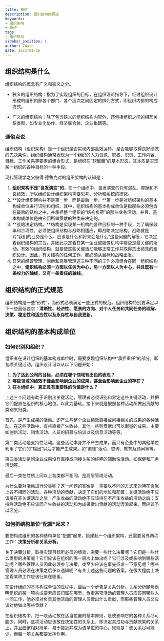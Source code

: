 ```yaml
---
title: 概述
description: 组织结构的概述
keywords:
- 组织架构
- 概述
tags:
- 组织架构
sidebar_position: 1
author: 7Wate
date: 2023-01-16
---
```


## 组织结构是什么

组织结构的概念有广义和狭义之分。

- 狭义的组织结构：指为了实现组织的目标，在组织理论指导下，经过组织设计形成的组织内部各个部门、各个层次之间固定的排列方式，即组织内部的构成方式。

- 广义的组织结构：除了包含狭义的组织结构内容外，还包括组织之间的相互关系类型，如专业化协作、经济联合体、企业集团等。

### 通俗点说

组织结构（组织架构）是一个组织是否实现内部高效运转、是否能够取得良好绩效的先决条件。组织结构通常表现为一个组织的人力资源、职权、职责、工作内容、目标、工作关系等要素的组合形式，是组织在“软层面”的基本形态，其本质是实现某一组织的各种目标的一种手段。

现代管理学之父彼得·德鲁克对的组织架构的认知是：

1. **组织架构不是“自发演变”的**，在一个组织中，自发演变的只有混乱、摩擦和不良绩效，所以组织设计组织架构需要思考、分析和系统的研究。
2. **设计组织架构并不是第一步，而是最后一步。**第一步是对组织架构的基本构成单位进行识别和组织。其中，组织结构的基本构成单位是指那些必须包含在最后的结构之中，并承担整个组织的“结构负荷”的那些业务活动。并且，基本构成单位是由它们所做贡献的种类来决定的。
3. **战略决定结构。**结构是实现某一机构的各种目标的一种手段，为了确保效率和合理性，必须使组织结构与战略相适应，即战略决定结构。战略就是对“我们的业务是什么、应该是什么和将来会是什么”这些问题的解答，它决定着组织结构的宗旨，并因此决定着在某一企业或服务机构中哪些是最关键的活动。有效的组织结构，就是使这些关键活动能够正常工作并取得杰出绩效的组织设计。因此，有关结构的任何工作，都必须从目标和战略出发。
4. 日常的经营管理、创新和高层管理这三种不同的工作必须组合在同一组织结构之中，**组织结构必须一方面以任务为中心，另一方面以人为中心，并且既有一条权力的轴线，又有一条责任的轴线。**

## 组织结构的正式规范

组织结构是一些“形式”，而形式必须满足一些正式的规范。组织结构特别要满足以下一些最低要求：**清晰性、经济性、愿景的方向、对个人任务和共同任务的理解、决策、稳定性和适应性以及永存性与自我更新。**

## 组织结构的基本构成单位

### 如何识别和组织？

组织者在设计组织的基本构成单位时，需要发现组织结构中“承担重任”的部分，即各项关键活动。组织设计可以从以下问题开始：

1. **为了达到公司的目标，必须在哪个领域有出色的表现？**
2. **哪些领域的绩效不佳会影响到企业的成果，甚至会影响到企业的存在？**
3. **在本组织中，真正具有重要性的价值是什么？**

上述三个问题有助于识别出关键活动，管理者必须识别和界定这些关键活动，并把它们配置在组织的核心地位。以此为基础，接下来就是按照各种活动所做出贡献的类别来归类。

首先，是产生成果的活动。即产生与整个企业绩效直接或间接相关的成果的各种活动。在这些活动中，有些直接产生收益，其他一些则贡献出可以衡量的成果。主要如创新活动、销售活动、人员的招募与培训以及信息活动等等。

第二类活动是支持性活动。这些活动本身并不产生成果，而只有企业中的其他单位利用了它们的“输出”以后才能产生成果。如“道德”活动、咨询、教育及顾问等等。

第三类活动是同企业成果没有直接或间接关系的纯粹的辅助性活动。如保健和厂务活动等。

最后一类在性质上同以上各类都不相同，是高层管理活动。

为什么要对活动进行分类呢？这一问题的答案是：需要以不同的方式来对待在贡献上各不相同的活动。各种活动的贡献，决定了它们的地位和配置：关键活动绝不应该排在非关键活动之后；产生收益的活动绝不应该排在不产生收益的活动之后；支持性活动绝不应该同产生收益的活动和为成果做出贡献的活动混淆起来，而应该予以区分。

### 如何把结构单位“配置”起来？

要把构成组织的各种结构单位“配置”起来，搭建起一个组织架构，还需要另外两项工作：**决策分析和关系分析。**

关于决策分析。取得实现目标所必须的绩效，需要一些什么决策呢？它们是一些什么类型的决策呢？它们应该在组织的哪一层次上做出呢？它们涉及或影响到哪些活动呢？哪些管理人员因此必须参与决策，或至少应该在事先征求一下意见呢？哪些管理人员必须在决策之后予以通知呢？有关上述这些问题的答案，在很大程度上决定着某种工作应该归属在哪里。

在设计组织的基本构成单位的过程中，最后一个步骤是关系分析。关系分析能够表明组织的某一项构成要素应该归属在哪里。负责某项活动的管理人员应该同哪些人一同工作，他必须对负责其他活动的管理人员做出什么贡献，而那些管理人员又应该对他做出哪些贡献？

在组织结构中，把一项活动放在适当位置的基本原则，是使影响它的各种关系尽可能少。同时，这项活动应该放在决定性的关系上，即决定其成功与贡献效果的关系上，并且应该相对简单、易于接近并成为该单位的中心。规则是：使关系尽可能少，但每一项关系都要发挥作用。
